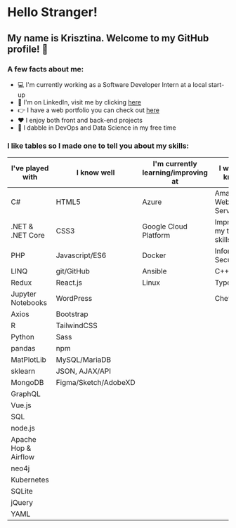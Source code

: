 # Hello Stranger!

## My name is Krisztina. Welcome to my GitHub profile! :wave:


### A few facts about me:
- :computer: I'm currently working as a Software Developer Intern at a local start-up 
- :briefcase: I'm on LinkedIn, visit me by clicking [here](https://www.linkedin.com/in/krisztinapap/)
- :point_right: I have a web portfolio you can check out [here](https://www.kriszdev.com/)
- :heart: I enjoy both front and back-end projects
- :brain: I dabble in DevOps and Data Science in my free time


### I like tables so I made one to tell you about my skills:

I've played with | I know well | I'm currently learning/improving at | I want to know!
---------------- | ------ | ----------------------- | --------------
C# | HTML5 | Azure | Amazon Web Services
.NET & .NET Core | CSS3 | Google Cloud Platform | Improve my testing skills
PHP | Javascript/ES6 | Docker | Information Security
LINQ | git/GitHub | Ansible | C++
Redux | React.js | Linux | TypeScript
Jupyter Notebooks | WordPress |  | Chef
Axios | Bootstrap | | 
R | TailwindCSS | | 
Python | Sass | |
pandas | npm | | 
MatPlotLib | MySQL/MariaDB | 
sklearn | JSON, AJAX/API 
MongoDB | Figma/Sketch/AdobeXD
GraphQL |
Vue.js | 
SQL |
node.js |
Apache Hop & Airflow |
neo4j |
Kubernetes |
SQLite |
jQuery |
YAML |
